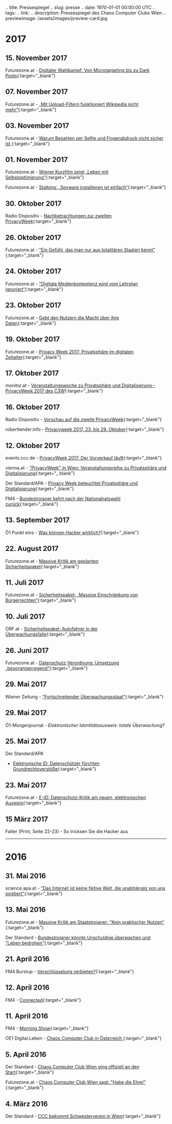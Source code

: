 .. title: Pressespiegel
.. slug: presse
.. date: 1970-01-01 00:00:00 UTC
.. tags:
.. link:
.. description: Pressespiegel des Chaos Computer Clubs Wien
.. previewimage: /assets/images/preview-card.jpg

# 2017

## 15. November 2017
Futurezone.at - [Digitaler Wahlkampf: Von Microtargeting bis zu Dark Posts](https://futurezone.at/netzpolitik/digitaler-wahlkampf-von-microtargeting-bis-zu-dark-posts/295.411.918){:target="_blank"}

## 07. November 2017
Futurezone.at - [„Mit Upload-Filtern funktioniert Wikipedia nicht mehr“](https://futurezone.at/netzpolitik/mit-upload-filtern-funktioniert-wikipedia-nicht-mehr/296.811.609){:target="_blank"}

## 03. November 2017
Futurezone.at - [Warum Bezahlen per Selfie und Fingerabdruck nicht sicher ist ](https://futurezone.at/digital-life/warum-bezahlen-per-selfie-und-fingerabdruck-nicht-sicher-ist/227.827.127){:target="_blank"}

## 01. November 2017
Futurezone.at - [Wiener Kurzfilm zeigt „Leben mit Selbstoptimierung“](https://futurezone.at/digital-life/wiener-kurzfilm-zeigt-leben-mit-selbstoptimierung/295.478.099){:target="_blank"}

Futurezone.at - [Stalking: „Spyware installieren ist einfach“](https://futurezone.at/digital-life/stalking-spyware-installieren-ist-einfach/295.377.964){:target="_blank"}

## 30. Oktober 2017
Radio Dispositiv - [Nachbetrachtungen zur zweiten PrivacyWeek](https://cba.fro.at/352698){:target="_blank"}

## 26. Oktober 2017
Futurezone.at - ["Ein Gefühl, das man nur aus totalitären Staaten kennt"](https://futurezone.at/netzpolitik/ein-gefuehl-das-man-nur-aus-totalitaeren-staaten-kennt/227.250.969){:target="_blank"}

## 24. Oktober 2017
Futurezone.at - ["Digitale Medienkompetenz wird vom Lehrplan ignoriert“](https://m.futurezone.at/digital-life/digitale-medienkompetenz-wird-vom-lehrplan-ignoriert/227.113.318){:target="_blank"}

## 23. Oktober 2017
Futurezone.at - [Gebt den Nutzern die Macht über ihre Daten](https://m.futurezone.at/netzpolitik/gebt-den-nutzern-die-macht-ueber-ihre-daten/294.018.188){:target="_blank"}

## 19. Oktober 2017
Futurezone.at - [Privacy Week 2017: Privatsphäre im digitalen Zeitalter](https://futurezone.at/netzpolitik/privacy-week-2017-privatsphaere-im-digitalen-zeitalter/292.989.472){:target="_blank"}

## 17. Oktober 2017
monitor.at - [Veranstaltungswoche zu Privatsphäre und Digitalisierung - PrivacyWeek 2017 des C3W](http://www.monitor.at/storyid/article/privacyweek-2017-des-c3w/){:target="_blank"}

## 16. Oktober 2017
Radio Dispositiv - [Vorschau auf die zweite PrivacyWeek](https://cba.fro.at/351753){:target="_blank"}

robertlender.info - [Privacyweek 2017, 23. bis 29. Oktober](https://www.robertlender.info/blog/archives/4238-Privacyweek-2017,-23.-bis-29.-Oktober){:target="_blank"}

## 12. Oktober 2017
events.ccc.de - [PrivacyWeek 2017: Der Vorverkauf läuft](https://events.ccc.de/2017/10/12/privacyweek-2017-der-vorverkauf-lauft/){:target="_blank"}

vienna.at - ["PrivacyWeek" in Wien: Veranstaltungsreihe zu Privatsphäre und Digitalisierung](http://www.vienna.at/privacyweek-in-wien-veranstaltungsreihe-zu-privatsphaere-und-digitalisierung/5505258){:target="_   blank"}

Der Standard/APA - [Privacy Week beleuchtet Privatsphäre und Digitalisierung](https://derstandard.at/2000065876627/PrivacyWeek-beleuchtet-Privatsphaere-und-Digitalisierung){:target="_blank"}

FM4 - [Bundestrojaner kehrt nach der Nationalratswahl zurück](http://fm4.orf.at/stories/2871702/){:target="_blank"}

## 13. September 2017
Ö1 Punkt eins - [Was können Hacker wirklich?](http://oe1.orf.at/programm/20170913/485949){:target="_blank"}

## 22. August 2017
Futurezone.at - [Massive Kritik am geplanten Sicherheitspaket](https://futurezone.at/netzpolitik/massive-kritik-am-geplanten-sicherheitspaket/281.976.170){:target="_blank"}

## 11. Juli 2017
Futurezone.at - [Sicherheitspaket: „Massive Einschränkung von Bürgerrechten“](https://futurezone.at/netzpolitik/sicherheitspaket-massive-einschraenkung-von-buergerrechten/274.505.634){:target="_blank"}

## 10. Juli 2017
ORF.at - [Sicherheitspaket: Autofahrer in der Überwachungsfalle](http://orf.at/stories/2398711/2398709/){:target="_blank"}

## 26. Juni 2017
Futurezone.at - [Datenschutz-Verordnung: Umsetzung „besorgniserregend“](https://futurezone.at/netzpolitik/datenschutz-verordnung-umsetzung-besorgniserregend/271.903.408){:target="_blank"}

## 29. Mai 2017
Wiener Zeitung - ["Fortschreitender Überwachungsstaat"](http://www.wienerzeitung.at/nachrichten/oesterreich/politik/894857_Fortschreitender-Ueberwachungsstaat.html){:target="_blank"}

## 29. Mai 2017
Ö1-Morgenjournal - *Elektronischer Identitätsausweis: totale Überwachung?*

## 25. Mai 2017
Der Standard/APA
 - [Elektronische ID: Datenschützer fürchten Grundrechtsverstöße](https://derstandard.at/2000058242286/Elektronische-ID-Datenschuetzer-fuerchten-Grundrechtsverstoesse){:target="_blank"}

## 23. Mai 2017
Futurezone.at - [E-ID: Datenschutz-Kritik am neuen, elektronischen Ausweis](https://futurezone.at/netzpolitik/e-id-datenschutz-kritik-am-neuen-elektronischen-ausweis/265.596.779){:target="_blank"}

## 15 März 2017
Falter (Print, Seite 22-23) - So tricksen Sie die Hacker aus



***

# 2016

## 31. Mai 2016
science.apa.at - ["Das Internet ist keine fiktive Welt, die unabhängig von uns existiert"](https://science.apa.at/dossier/Das_Internet_ist_keine_fiktive_Welt_die_unabhaengig_von_uns_existiert/SCI_20160531_SCI68193831229950570){:target="_blank"}

## 13. Mai 2016
Futurezone.at - [Massive Kritik am Staatstrojaner: "Kein praktischer Nutzen"](https://futurezone.at/netzpolitik/massive-kritik-am-staatstrojaner-kein-praktischer-nutzen/198.525.164){:target="_blank"}

Der Standard - [Bundestrojaner könnte Unschuldige überwachen und "Leben bedrohen"](https://derstandard.at/2000036862220/Bundestrojaner-koennte-Unschuldige-ueberwachen-und-Leben-bedrohen){:target="_blank"}

## 21. April 2016
FM4 Burstup - [Verschlüsselung verbieten?](http://fm4.orf.at/stories/1769506/){:target="_blank"}

## 12. April 2016
FM4 - [Connected](http://fm4.orf.at/player/20160412/CO/172336){:target="_blank"}

## 11. April 2016
FM4 - [Morning Show](http://fm4.orf.at/player/20160411/MO/074638){:target="_blank"}

OE1 Digital.Leben - [Chaos Computer Club in Österreich ](http://oe1.orf.at/programm/433724){:target="_blank"}

## 5. April 2016
Der Standard - [Chaos Computer Club Wien ging offiziell an den Start](http://derstandard.at/2000034219106/Chaos-Computer-Club-Wien-ging-offiziell-an-den-Start){:target="_blank"}

Futurezone.at - [Chaos Computer Club Wien sagt: "Habe die Ehre!"](http://futurezone.at/netzpolitik/chaos-computer-club-wien-sagt-habe-die-ehre/190.822.717){:target="_blank"}

## 4. März 2016
Der Standard - [CCC bekommt Schwesterverein in Wien](http://derstandard.at/2000032301583/Chaos-Computer-Club-bekommt-Schwesterverein-in-Wien){:target="_blank"}


